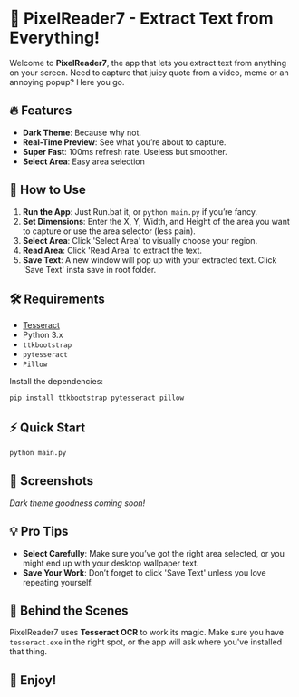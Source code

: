 
# 📸 PixelReader7 - Extract Text from Everything!

Welcome to **PixelReader7**, the app that lets you extract text from anything on your screen. Need to capture that juicy quote from a video, meme or an annoying popup? Here you go.

## 🔥 Features
- **Dark Theme**: Because why not.
- **Real-Time Preview**: See what you’re about to capture.
- **Super Fast**: 100ms refresh rate. Useless but smoother.
- **Select Area**: Easy area selection

## 🚀 How to Use
1. **Run the App**: Just Run.bat it, or `python main.py` if you’re fancy.
2. **Set Dimensions**: Enter the X, Y, Width, and Height of the area you want to capture or use the area selector (less pain).
3. **Select Area**: Click 'Select Area' to visually choose your region. 
4. **Read Area**: Click 'Read Area' to extract the text.
5. **Save Text**: A new window will pop up with your extracted text. Click 'Save Text' insta save in root folder.

## 🛠 Requirements
- [Tesseract](https://github.com/UB-Mannheim/tesseract/wiki)
- Python 3.x
- `ttkbootstrap`
- `pytesseract`
- `Pillow`

Install the dependencies:
```sh
pip install ttkbootstrap pytesseract pillow
```

## ⚡ Quick Start
```sh
python main.py
```

## 📸 Screenshots
_Dark theme goodness coming soon!_

## 💡 Pro Tips
- **Select Carefully**: Make sure you’ve got the right area selected, or you might end up with your desktop wallpaper text.
- **Save Your Work**: Don’t forget to click 'Save Text' unless you love repeating yourself.

## 🤖 Behind the Scenes
PixelReader7 uses **Tesseract OCR** to work its magic. Make sure you have `tesseract.exe` in the right spot, or the app will ask where you've installed that thing.

## 🎉 Enjoy!
